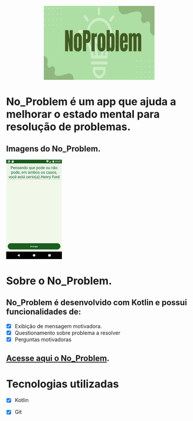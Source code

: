 <p align="center">
  <img src="https://github.com/Adyson-Lima/no_problem/blob/main/documentacao/Logo.jpg" width="300" height="200"/>
</p>

# No_Problem é um app que ajuda a melhorar o estado mental para resolução de problemas.

## Imagens do No_Problem. 
<img src="https://github.com/Adyson-Lima/no_problem/blob/main/documentacao/meugif.gif" width="30%" height="30%"/>

# Sobre o No_Problem.
## No_Problem é desenvolvido com Kotlin e possui funcionalidades de:
- [X] Exibição de mensagem motivadora.
- [X] Questionamento sobre problema a resolver
- [X] Perguntas motivadoras
 
## <a href="">Acesse aqui o No_Problem</a>.

# Tecnologias utilizadas

- [X] Kotlin
- [X] Git




